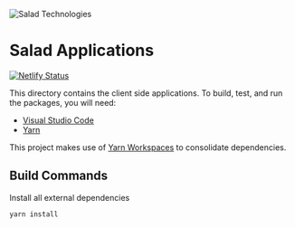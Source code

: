 ![Salad Technologies](https://www.salad.io/wp-content/uploads/2019/05/Salad-Applications-Header.png)

# Salad Applications

[![Netlify Status](https://api.netlify.com/api/v1/badges/fce3950b-4efe-43db-9242-37d3204b7ce1/deploy-status)](https://app.netlify.com/sites/salad-web-app/deploys)

This directory contains the client side applications. To build, test, and run the packages, you will need:

- [Visual Studio Code](https://code.visualstudio.com/)
- [Yarn](https://yarnpkg.com/)

This project makes use of [Yarn Workspaces](https://yarnpkg.com/lang/en/docs/workspaces/) to consolidate dependencies.

## Build Commands

Install all external dependencies

`yarn install`
